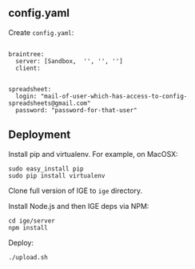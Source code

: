 config.yaml
----------------

Create `config.yaml`:

```

braintree:
  server: [Sandbox,  '', '', '']
  client:


spreadsheet:
  login: "mail-of-user-which-has-access-to-config-spreadsheets@gmail.com"
  password: "password-for-that-user"
```

Deployment
-----------

Install pip and virtualenv. For example, on MacOSX:

```
sudo easy_install pip
sudo pip install virtualenv
```

Clone full version of IGE to `ige` directory.

Install Node.js and then IGE deps via NPM:

```
cd ige/server
npm install
```

Deploy:

```
./upload.sh
```
